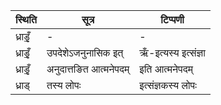 | स्थिति | सूत्र | टिप्पणी |
| ----- | ------- | ------ |
| ध्राडृँ॒ | - | - |
| ध्राडृँ॒ | उपदेशेऽजनुनासिक इत् | ऋँ-इत्यस्य इत्संज्ञा |
| ध्राडृँ॒ | अनुदात्तङित आत्मनेपदम् | इति आत्मनेपदम् |
| ध्राड् | तस्य लोपः | इत्संज्ञकस्य लोपः |
